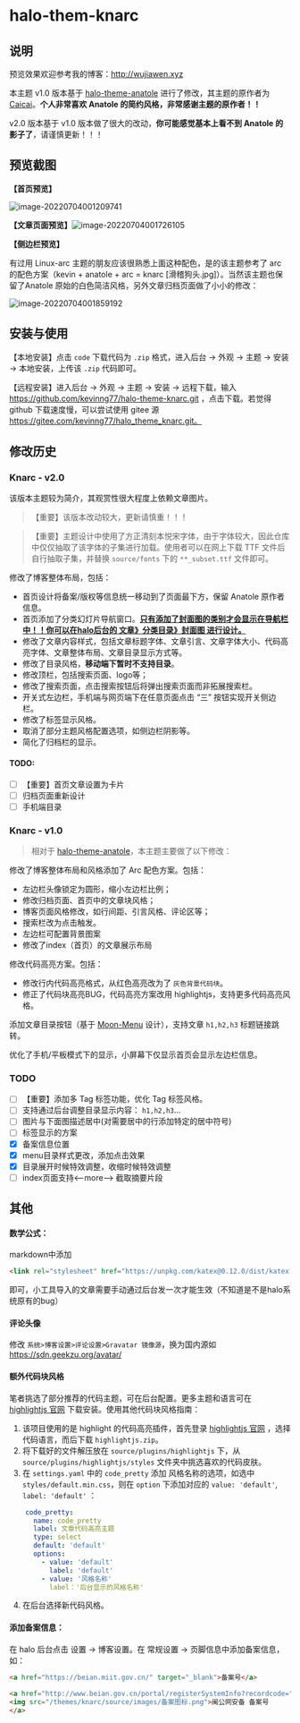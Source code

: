 # halo-them-knarc

## 说明

预览效果欢迎参考我的博客：http://wujiawen.xyz

本主题 v1.0 版本基于 [halo-theme-anatole](https://github.com/halo-dev/halo-theme-anatole) 进行了修改，其主题的原作者为 [Caicai](https://www.caicai.me)。**个人非常喜欢 Anatole 的简约风格，非常感谢主题的原作者！！** 

v2.0 版本基于 v1.0 版本做了很大的改动，**你可能感觉基本上看不到 Anatole 的影子了**，请谨慎更新！！！

## 预览截图

**【首页预览】**

![image-20220704001209741](img/README/image-20220704001209741.png)



**【文章页面预览】**![image-20220704001726105](img/README/image-20220704001726105.png)

**【侧边栏预览】**

有过用 Linux-arc 主题的朋友应该很熟悉上面这种配色，是的该主题参考了 arc 的配色方案（kevin + anatole + arc = knarc [滑稽狗头.jpg]）。当然该主题也保留了Anatole 原始的白色简洁风格，另外文章归档页面做了小小的修改：

![image-20220704001859192](img/README/image-20220704001859192.png)

## 安装与使用

【本地安装】点击 `code` 下载代码为 `.zip` 格式，进入后台 -> 外观 -> 主题 -> 安装 -> 本地安装，上传该 `.zip` 代码即可。

 【远程安装】进入后台 -> 外观 -> 主题 -> 安装 -> 远程下载，输入 https://github.com/kevinng77/halo-theme-knarc.git ，点击下载。若觉得 github 下载速度慢，可以尝试使用 gitee 源 https://gitee.com/kevinng77/halo_theme_knarc.git。

## 修改历史

### Knarc - v2.0

该版本主题较为简介，其观赏性很大程度上依赖文章图片。

> 【重要】该版本改动较大，更新请慎重！！！

> 【重要】主题设计中使用了方正清刻本悦宋字体，由于字体较大，因此仓库中仅仅抽取了该字体的子集进行加载。使用者可以在网上下载 TTF 文件后自行抽取子集，并替换 `source/fonts` 下的 `**_subset.ttf` 文件即可。

修改了博客整体布局，包括：

+ 首页设计将备案/版权等信息统一移动到了页面最下方，保留 Anatole 原作者信息。
+ 首页添加了分类幻灯片导航窗口。**<u>只有添加了封面图的类别才会显示在导航栏中！！你可以在halo后台的 文章》分类目录》封面图 进行设计。</u>**
+ 修改了文章内容样式，包括文章标题字体、文章引言、文章字体大小、代码高亮字体、文章整体布局、文章目录显示方式等。
+ 修改了目录风格，**移动端下暂时不支持目录**。
+ 修改顶栏，包括搜索页面、logo等；
+ 修改了搜索页面，点击搜索按钮后将弹出搜索页面而非拓展搜索栏。
+ 开关式左边栏，手机端与网页端下在任意页面点击 “三” 按钮实现开关侧边栏。
+ 修改了标签显示风格。
+ 取消了部分主题风格配置选项，如侧边栏阴影等。
+ 简化了归档栏的显示。

#### TODO:

- [ ] 【重要】首页文章设置为卡片
- [ ] 归档页面重新设计
- [ ] 手机端目录

### Knarc - v1.0

> 相对于  [halo-theme-anatole](https://github.com/halo-dev/halo-theme-anatole)，本主题主要做了以下修改：

修改了博客整体布局和风格添加了 Arc 配色方案。包括：

+ 左边栏头像锁定为圆形，缩小左边栏比例；
+ 修改归档页面、首页中的文章块风格；
+ 博客页面风格修改，如行间距、引言风格、评论区等；
+ 搜索栏改为点击触发。
+ 左边栏可配置背景图案
+ 修改了index（首页）的文章展示布局

修改代码高亮方案。包括：

+ 修改行内代码高亮格式，从红色高亮改为了 `灰色背景代码块`。
+ 修正了代码块高亮BUG，代码高亮方案改用 highlightjs，支持更多代码高亮风格。

添加文章目录按钮（基于 [Moon-Menu](https://github.com/jiangtj-lab/hexo-cake-moon-menu) 设计），支持文章 `h1,h2,h3` 标题链接跳转。

优化了手机/平板模式下的显示，小屏幕下仅显示首页会显示左边栏信息。

### TODO

- [ ] 【重要】添加多 Tag 标签功能，优化 Tag 标签风格。
- [ ] 支持通过后台调整目录显示内容： `h1,h2,h3`...
- [ ] 图片与下面图描述居中(对需要居中的行添加特定的居中符号)
- [ ] 标签显示的方案
- [x] 备案信息位置
- [x] menu目录样式更改，添加点击效果
- [x] 目录展开时候特效调整，收缩时候特效调整
- [ ] index页面支持<--more--> 截取摘要片段

## 其他

#### **数学公式：**

markdown中添加

```html
<link rel="stylesheet" href="https://unpkg.com/katex@0.12.0/dist/katex.min.css" />
```

即可，小工具导入的文章需要手动通过后台发一次才能生效（不知道是不是halo系统原有的bug）

#### **评论头像**

修改 `系统>博客设置>评论设置>Gravatar 镜像源`，换为国内源如 https://sdn.geekzu.org/avatar/

#### **额外代码块风格**

笔者挑选了部分推荐的代码主题，可在后台配置。更多主题和语言可在 [highlightjs 官网](https://highlightjs.org/download/)  下载安装。使用其他代码块风格指南：

1. 该项目使用的是 highlight 的代码高亮插件，首先登录 [highlightjs 官网](https://highlightjs.org/download/)  ，选择代码语言，而后下载 `highlightjs.zip`。
2. 将下载好的文件解压放在 `source/plugins/highlightjs` 下，从 `source/plugins/highlightjs/styles` 文件夹中挑选喜欢的代码皮肤。
3. 在 `settings.yaml` 中的 `code_pretty` 添加 风格名称的选项，如选中 `styles/default.min.css`，则在 `option` 下添加对应的 `value: 'default'`, `label: 'default'` ：

```yaml
    code_pretty:
      name: code_pretty
      label: 文章代码高亮主题
      type: select
      default: 'default'
      options:
        - value: 'default'
          label: 'default'
        - value: '风格名称'
          label：'后台显示的风格名称'
```

4. 在后台选择新代码风格。

#### 添加备案信息：

在 halo 后台点击 设置 -> 博客设置。在 常规设置 -> 页脚信息中添加备案信息，如：

```html
<a href="https://beian.miit.gov.cn/" target="_blank">备案号</a>
 
<a href="http://www.beian.gov.cn/portal/registerSystemInfo?recordcode=" target="_blank">
<img src="/themes/knarc/source/images/备案图标.png">闽公网安备 备案号 
</a>
```
